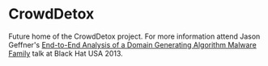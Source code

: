 CrowdDetox
==========

Future home of the CrowdDetox project. For more information attend Jason Geffner's [End-to-End Analysis of a Domain Generating Algorithm Malware Family](https://www.blackhat.com/us-13/briefings.html#Geffner1) talk at Black Hat USA 2013.
